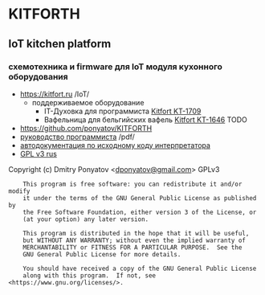 # KITFORTH
## IoT kitchen platform 
### схемотехника и firmware для IoT модуля кухонного оборудования

* https://kitfort.ru /IoT/
  * поддерживаемое оборудование
  	* IT-Духовка для программиста [Kitfort KT-1709](https://kitfort.ru/catalog/duhovki/17341/)
    * Вафельница для бельгийских вафель [Kitfort KT-1646](https://kitfort.ru/catalog/vafelnitsa/20584/) TODO
* https://github.com/ponyatov/KITFORTH
* [руководство программиста](https://github.com/ponyatov/KITFORTH/releases/latest) /pdf/
* [автодокументация по исходному коду интерпретатора](http://ponyatov.github.io/KITFORTH)
* [GPL v3 rus](http://rusgpl.ru/)

Copyright (c) Dmitry Ponyatov <<dponyatov@gmail.com>> GPLv3
    
```
    This program is free software: you can redistribute it and/or modify
    it under the terms of the GNU General Public License as published by
    the Free Software Foundation, either version 3 of the License, or
    (at your option) any later version.

    This program is distributed in the hope that it will be useful,
    but WITHOUT ANY WARRANTY; without even the implied warranty of
    MERCHANTABILITY or FITNESS FOR A PARTICULAR PURPOSE.  See the
    GNU General Public License for more details.

    You should have received a copy of the GNU General Public License
    along with this program.  If not, see <https://www.gnu.org/licenses/>.
```
